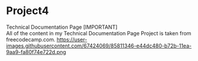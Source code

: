 # Project4<br>
Technical Documentation Page
[IMPORTANT]<br>
All of the content in my Technical Documentation Page Project is taken from freecodecamp.com. 
https://user-images.githubusercontent.com/67424069/85811346-e44dc480-b72b-11ea-9aa9-fa80f74e722d.png
